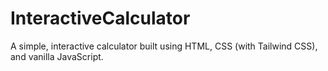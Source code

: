# InteractiveCalculator
A simple, interactive calculator built using HTML, CSS (with Tailwind CSS), and vanilla JavaScript.

